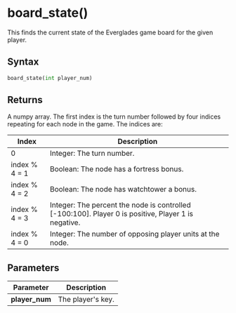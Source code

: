 # board_state()
This finds the current state of the Everglades game board for the given player.

## Syntax
```python
board_state(int player_num)
```

## Returns
A numpy array. The first index is the turn number followed by four indices repeating
for each node in the game. The indices are:

|Index          |Description                                                                                            |
|---------------|-------------------------------------------------------------------------------------------------------|
|0              |Integer: The turn number.                                                                              |
|index % 4 = 1  |Boolean: The node has a fortress bonus.                                                                |
|index % 4 = 2  |Boolean: The node has watchtower a bonus.                                                              |
|index % 4 = 3  |Integer: The percent the node is controlled [-100:100]. Player 0 is positive, Player 1 is negative.    |
|index % 4 = 0  |Integer: The number of opposing player units at the node.                                              |

## Parameters
|Parameter      |Description        |
|---------------|-------------------|
|**player_num** |The player's key.  |